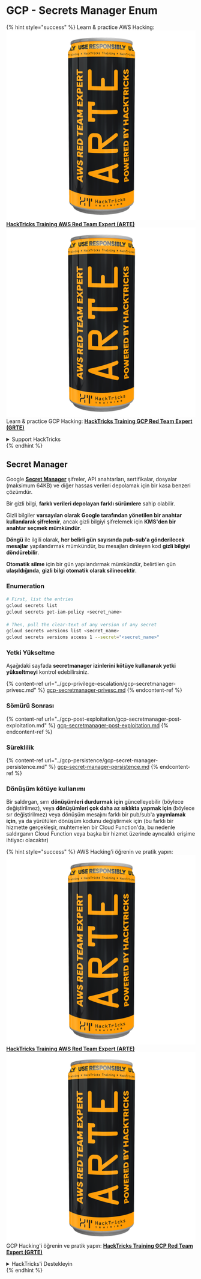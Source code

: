 # GCP - Secrets Manager Enum

{% hint style="success" %}
Learn & practice AWS Hacking:<img src="../../../.gitbook/assets/image (1) (1) (1).png" alt="" data-size="line">[**HackTricks Training AWS Red Team Expert (ARTE)**](https://training.hacktricks.xyz/courses/arte)<img src="../../../.gitbook/assets/image (1) (1) (1).png" alt="" data-size="line">\
Learn & practice GCP Hacking: <img src="../../../.gitbook/assets/image (2).png" alt="" data-size="line">[**HackTricks Training GCP Red Team Expert (GRTE)**<img src="../../../.gitbook/assets/image (2).png" alt="" data-size="line">](https://training.hacktricks.xyz/courses/grte)

<details>

<summary>Support HackTricks</summary>

* Check the [**subscription plans**](https://github.com/sponsors/carlospolop)!
* **Join the** 💬 [**Discord group**](https://discord.gg/hRep4RUj7f) or the [**telegram group**](https://t.me/peass) or **follow** us on **Twitter** 🐦 [**@hacktricks\_live**](https://twitter.com/hacktricks_live)**.**
* **Share hacking tricks by submitting PRs to the** [**HackTricks**](https://github.com/carlospolop/hacktricks) and [**HackTricks Cloud**](https://github.com/carlospolop/hacktricks-cloud) github repos.

</details>
{% endhint %}

## Secret Manager

Google [**Secret Manager**](https://cloud.google.com/solutions/secrets-management/) şifreler, API anahtarları, sertifikalar, dosyalar (maksimum 64KB) ve diğer hassas verileri depolamak için bir kasa benzeri çözümdür.

Bir gizli bilgi, **farklı verileri depolayan farklı sürümlere** sahip olabilir.

Gizli bilgiler **varsayılan olarak** **Google tarafından yönetilen bir anahtar kullanılarak şifrelenir**, ancak gizli bilgiyi şifrelemek için **KMS'den bir anahtar seçmek mümkündür**.

**Döngü** ile ilgili olarak, **her belirli gün sayısında pub-sub'a gönderilecek mesajlar** yapılandırmak mümkündür, bu mesajları dinleyen kod **gizli bilgiyi döndürebilir**.

**Otomatik silme** için bir gün yapılandırmak mümkündür, belirtilen gün **ulaşıldığında**, **gizli bilgi otomatik olarak silinecektir**.

### Enumeration
```bash
# First, list the entries
gcloud secrets list
gcloud secrets get-iam-policy <secret_name>

# Then, pull the clear-text of any version of any secret
gcloud secrets versions list <secret_name>
gcloud secrets versions access 1 --secret="<secret_name>"
```
### Yetki Yükseltme

Aşağıdaki sayfada **secretmanager izinlerini kötüye kullanarak yetki yükseltmeyi** kontrol edebilirsiniz.

{% content-ref url="../gcp-privilege-escalation/gcp-secretmanager-privesc.md" %}
[gcp-secretmanager-privesc.md](../gcp-privilege-escalation/gcp-secretmanager-privesc.md)
{% endcontent-ref %}

### Sömürü Sonrası

{% content-ref url="../gcp-post-exploitation/gcp-secretmanager-post-exploitation.md" %}
[gcp-secretmanager-post-exploitation.md](../gcp-post-exploitation/gcp-secretmanager-post-exploitation.md)
{% endcontent-ref %}

### Süreklilik

{% content-ref url="../gcp-persistence/gcp-secret-manager-persistence.md" %}
[gcp-secret-manager-persistence.md](../gcp-persistence/gcp-secret-manager-persistence.md)
{% endcontent-ref %}

### Dönüşüm kötüye kullanımı

Bir saldırgan, sırrı **dönüşümleri durdurmak için** güncelleyebilir (böylece değiştirilmez), veya **dönüşümleri çok daha az sıklıkta yapmak için** (böylece sır değiştirilmez) veya dönüşüm mesajını farklı bir pub/sub'a **yayınlamak için**, ya da yürütülen dönüşüm kodunu değiştirmek için (bu farklı bir hizmette gerçekleşir, muhtemelen bir Cloud Function'da, bu nedenle saldırganın Cloud Function veya başka bir hizmet üzerinde ayrıcalıklı erişime ihtiyacı olacaktır)

{% hint style="success" %}
AWS Hacking'i öğrenin ve pratik yapın:<img src="../../../.gitbook/assets/image (1) (1) (1).png" alt="" data-size="line">[**HackTricks Training AWS Red Team Expert (ARTE)**](https://training.hacktricks.xyz/courses/arte)<img src="../../../.gitbook/assets/image (1) (1) (1).png" alt="" data-size="line">\
GCP Hacking'i öğrenin ve pratik yapın: <img src="../../../.gitbook/assets/image (2).png" alt="" data-size="line">[**HackTricks Training GCP Red Team Expert (GRTE)**<img src="../../../.gitbook/assets/image (2).png" alt="" data-size="line">](https://training.hacktricks.xyz/courses/grte)

<details>

<summary>HackTricks'i Destekleyin</summary>

* [**abonelik planlarını**](https://github.com/sponsors/carlospolop) kontrol edin!
* **💬 [**Discord grubuna**](https://discord.gg/hRep4RUj7f) veya [**telegram grubuna**](https://t.me/peass) katılın ya da **Twitter'da** 🐦 [**@hacktricks\_live**](https://twitter.com/hacktricks_live)**'i takip edin.**
* **Hacking ipuçlarını paylaşmak için** [**HackTricks**](https://github.com/carlospolop/hacktricks) ve [**HackTricks Cloud**](https://github.com/carlospolop/hacktricks-cloud) github reposuna PR gönderin.

</details>
{% endhint %}
